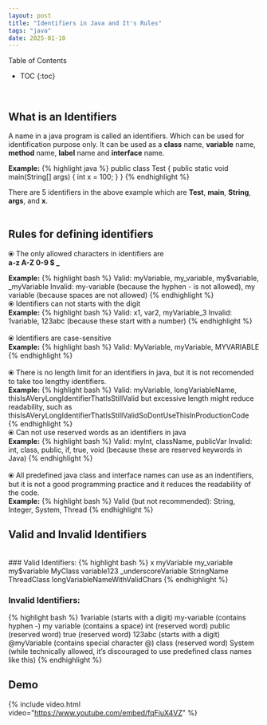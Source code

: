 ```yaml
---
layout: post
title: "Identifiers in Java and It's Rules"
tags: "java"
date: 2025-01-10
---
```


Table of Contents
- TOC
{:toc}
<br>

## What is an Identifiers

A name in a java program is called an identifiers.
Which can be used for identification purpose only.
It can be used as a **class** name, **variable** name, **method** name, **label** name and **interface** name.

**Example:**
{% highlight java %}
public class Test {
    public static void main(String[] args) {
        int x = 100;
    }
}
{% endhighlight %}

There are 5 identifiers in the above example which are **Test**, **main**, **String**, **args**, and **x**.
<br><br>
 
## Rules for defining identifiers

⦿ The only allowed characters in identifiers are <br> 
**a-z A-Z 0-9 $ _**

   **Example:**
   {% highlight bash %} 
   Valid: myVariable, my_variable, my$variable, _myVariable
   Invalid: my-variable (because the hyphen - is not allowed), my variable (because spaces are not allowed)
   {% endhighlight %}
<br>
⦿ Identifiers can not starts with the digit<br>
**Example:**
   {% highlight bash %}
   Valid: x1, var2, myVariable_3
   Invalid: 1variable, 123abc (because these start with a number)
   {% endhighlight %}
<br>   
⦿ Identifiers are case-sensitive<br>
   **Example:**
   {% highlight bash %}
   Valid: MyVariable, myVariable, MYVARIABLE
   {% endhighlight %}
 <br>  
⦿ There is no length limit for an identifiers in java, but it is not recomended to take too lengthy identifiers.<br>
   **Example:**
   {% highlight bash %}
   Valid: myVariable, longVariableName, thisIsAVeryLongIdentifierThatIsStillValid
   but excessive length might reduce readability, such as thisIsAVeryLongIdentifierThatIsStillValidSoDontUseThisInProductionCode
   {% endhighlight %}
<br> 
⦿ Can not use reserved words as an identifiers in java<br>
   **Example:**
   {% highlight bash %}
   Valid: myInt, className, publicVar
   Invalid: int, class, public, if, true, void (because these are reserved keywords in Java) 
   {% endhighlight %}
<br>   
⦿ All predefined java class and interface names can use as an indentifiers, but it is not a good programming practice and it reduces the readability of the code.<br>
   **Example:**
   {% highlight bash %}
   Valid (but not recommended): String, Integer, System, Thread
   {% endhighlight %}
<br>   
   

## Valid and Invalid Identifiers
<br>
### Valid Identifiers:
{% highlight bash %}
x
myVariable
my_variable
my$variable
MyClass
variable123
_underscoreVariable
StringName
ThreadClass
longVariableNameWithValidChars
{% endhighlight %}
<br>

### Invalid Identifiers:
{% highlight bash %}
1variable (starts with a digit)
my-variable (contains hyphen -)
my variable (contains a space)
int (reserved word)
public (reserved word)
true (reserved word)
123abc (starts with a digit)
@myVariable (contains special character @)
class (reserved word)
System (while technically allowed, it’s discouraged to use predefined class names like this)
{% endhighlight %}
<br>

## Demo

{% include video.html video="https://www.youtube.com/embed/fqFjuX4VZ" %}
<br>